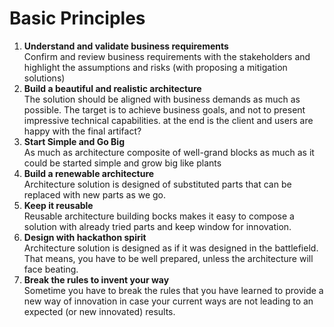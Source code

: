
# Basic Principles

1. **Understand and validate business requirements** </br> Confirm and review business requirements with the stakeholders and highlight the assumptions and risks (with proposing a mitigation solutions)
2. **Build a beautiful and realistic architecture** </br> The solution should be aligned with business demands as much as possible. The target is to achieve business goals, and not to present impressive technical capabilities. at the end is the client and users are happy with the final artifact?
3. **Start Simple and Go Big** </br> As much as architecture composite of well-grand blocks as much as it could be started simple and grow big like plants
4. **Build a renewable architecture** </BR> Architecture solution is designed of substituted parts that can be replaced with new parts as we go.
5. **Keep it reusable** </br>  Reusable architecture building bocks makes it easy to compose a solution with already tried parts and keep window for innovation.  
6. **Design with hackathon spirit** </BR> Architecture solution is designed as if it was designed in the battlefield. That means, you have to be well prepared, unless the architecture will face beating.
7. **Break the rules to invent your way** </br> Sometime you have to break the rules that you have learned to provide a new way of innovation in case your current ways are not leading to an expected (or new innovated) results.

